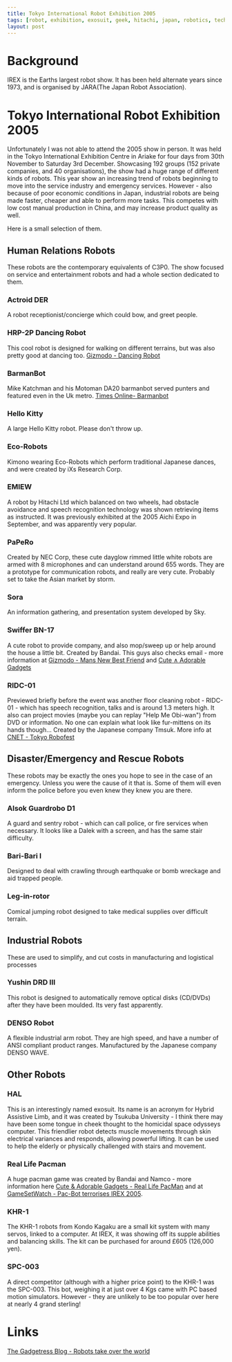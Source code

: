 ```yaml
---
title: Tokyo International Robot Exhibition 2005
tags: [robot, exhibition, exosuit, geek, hitachi, japan, robotics, technology]
layout: post
---
```

# Background
IREX is the Earths largest robot show. It has been held alternate years since 1973, and is organised by JARA(The Japan Robot Association).

# Tokyo International Robot Exhibition 2005

Unfortunately I was not able to attend the 2005 show in person. It was held in the Tokyo International Exhibition Centre in Ariake for four days from 30th November to Saturday 3rd December. Showcasing 192 groups (152 private companies, and 40 organisations), the show had a huge range of different kinds of robots.
This year show an increasing trend of robots beginning to move into the service industry and emergency services. However - also because of poor economic conditions in Japan, industrial robots are being made faster, cheaper and able to perform more tasks. This competes with low cost manual production in China, and may increase product quality as well.

Here is a small selection of them.

## Human Relations Robots

These robots are the contemporary equivalents of C3P0. The show focused on service and entertainment robots and had a whole section dedicated to them.

### Actroid DER
A robot receptionist/concierge which could bow, and greet people.
### HRP-2P Dancing Robot
This cool robot is designed for walking on different terrains, but was also pretty good at dancing too. <a href="http://uk.gizmodo.com/2005/12/02/dancing_robot.html">Gizmodo - Dancing Robot</a>
### BarmanBot
Mike Katchman and his Motoman DA20 barmanbot served punters and featured even in the Uk metro. <a href="http://www.thetimes.co.uk/tto/news/world/asia/article2612311.ece">Times Online- Barmanbot</a>
### Hello Kitty
A large Hello Kitty robot. Please don't throw up.
### Eco-Robots
Kimono wearing Eco-Robots which perform traditional Japanese dances, and were created by iXs Research Corp.
### EMIEW
A robot by Hitachi Ltd which balanced on two wheels, had obstacle avoidance and speech recognition technology was shown retrieving items as instructed. It was previously exhibited at the 2005 Aichi Expo in September, and was apparently very popular.
### PaPeRo
Created by NEC Corp, these cute dayglow rimmed little white robots are armed with 8 microphones and can understand around 655 words. They are a prototype for communication robots, and really are very cute. Probably set to take the Asian market by storm.
### Sora
An information gathering, and presentation system developed by Sky.
### Swiffer BN-17
A cute robot to provide company, and also mop/sweep up or help around the house a little bit. Created by Bandai. This guys also checks email - more information at <a href="http://uk.gizmodo.com/2005/12/02/mans_new_best_friend.html">Gizmodo - Mans New Best Friend</a> and <a href="http://gadgets.elliottback.com/2005/12/02/bandais-swiffer-robot-bn-17/">Cute ∧ Adorable Gadgets</a>
### RIDC-01
Previewed briefly before the event was another floor cleaning robot - RIDC-01 - which has speech recognition, talks and is around 1.3 meters high. It also can project movies (maybe you can replay "Help Me Obi-wan") from DVD or information. No one can explain what look like fur-mittens on its hands though... Created by the Japanese company Tmsuk. More info at <a href="http://news.com.com/Photos+Tokyo+robot-fest/2300-11394_3-5977169.html?tag=nefd.lede">CNET - Tokyo Robofest</a>

## Disaster/Emergency and Rescue Robots

These robots may be exactly the ones you hope to see in the case of an emergency. Unless you were the cause of it that is. Some of them will even inform the police before you even knew they knew you are there.

### Alsok Guardrobo D1
A guard and sentry robot - which can call police, or fire services when necessary. It looks like a Dalek with a screen, and has the same stair difficulty.
### Bari-Bari I
Designed to deal with crawling through earthquake or bomb wreckage and aid trapped people.
### Leg-in-rotor
Comical jumping robot designed to take medical supplies over difficult terrain.

## Industrial Robots

These are used to simplify, and cut costs in manufacturing and logistical processes

### Yushin DRD III
This robot is designed to automatically remove optical disks (CD/DVDs) after they have been moulded. Its very fast apparently.
### DENSO Robot
A flexible industrial arm robot. They are high speed, and have a number of ANSI compliant product ranges. Manufactured by the Japanese company DENSO WAVE.

## Other Robots
### HAL
This is an interestingly named exosuit. Its name is an acronym for Hybrid Assistive Limb, and it was created by Tsukuba University - I think there may have been some tongue in cheek thought to the homicidal space odysseys computer. This friendlier robot detects muscle movements through skin electrical variances and responds, allowing powerful lifting. It can be used to help the elderly or physically challenged with stairs and movement.
### Real Life Pacman
A huge pacman game was created by Bandai and Namco - more information here <a href="http://gadgets.elliottback.com/2005/11/30/real-life-pac-man/">Cute &amp; Adorable Gadgets - Real Life PacMan</a> and at <a href="http://www.gamesetwatch.com/2005/12/pacbot_terrorizes_irex_2005.php">GameSetWatch - Pac-Bot terrorises IREX 2005</a>.
### KHR-1
The KHR-1 robots from Kondo Kagaku are a small kit system with many servos, linked to a computer. At IREX, it was showing off its supple abilities and balancing skills. The kit can be purchased for around £605 (126,000 yen).
### SPC-003
A direct competitor (although with a higher price point) to the KHR-1 was the SPC-003. This bot, weighing it at just over 4 Kgs came with PC based motion simulators. However - they are unlikely to be too popular over here at nearly 4 grand sterling!

# Links

<a href="http://blogs.ocregister.com/gadgetress/archives/2005/12/beyond_friday_i.html">The Gadgetress Blog - Robots take over the world</a>